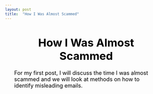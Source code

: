 ```yaml
---
layout: post
title:  "How I Was Almost Scammed"
---
```


<div style="padding-left: 30px; font-size: 18px; color: black;">

# <center>How I Was Almost Scammed</center>

For my first post, I will discuss the time I was almost scammed and we will look at methods on how to identify misleading emails.

</div>
   



